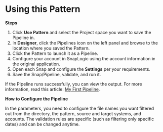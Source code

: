 # Using this Pattern

**Steps**

1. Click **Use Pattern** and select the Project space you want to save the Pipeline in.
2. In **Designer**, click the Pipelines icon on the left panel and browse to the location where you saved the Pattern.
3. Click the Pattern to launch it as a Pipeline.
4. Configure your account in SnapLogic using the account information in the original application.
5. Open each Snap and configure the **Settings** per your requirements.
6. Save the Snap/Pipeline, validate, and run it.

If the Pipeline runs successfully, you can view the output. For more information, read this article: [My First Pipeline](https://docs-snaplogic.atlassian.net/wiki/spaces/SD/pages/1438412).

**How to Configure the Pipeline**

In the parameters, you need to configure the file names you want filtered out from the directory, the pattern, source and target systems, and accounts. The validation rules are specific (such as filtering only specific dates) and can be changed anytime.
